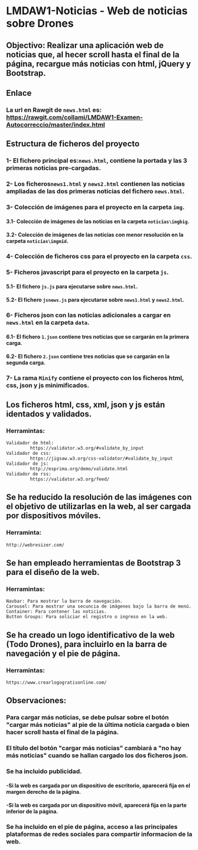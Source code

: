 # LMDAW1-Noticias - Web de noticias sobre Drones
## Objectivo: Realizar una aplicación web de noticias que, al hecer scroll hasta el final de la página, recargue más noticias con html, jQuery y Bootstrap.
## Enlace
### La url en Rawgit de `news.html` es: https://rawgit.com/collami/LMDAW1-Examen-Autocorreccio/master/index.html
## Estructura de ficheros del proyecto
### 1- El fichero principal es:`news.html`, contiene la portada y las 3 primeras noticias pre-cargadas.
### 2- Los ficheros`news1.html` y `news2.html` contienen las noticias ampliadas de las dos primeras noticias del fichero `news.html`.
### 3- Colección de imágenes para el proyecto en la carpeta `img`.
#### 3.1- Colección de imágenes de las noticias en la carpeta `noticias\imgbig`.
#### 3.2- Colección de imágenes de las noticias con menor resolución en la carpeta `noticias\imgmid`.
### 4- Colección de ficheros css para el proyecto en la carpeta `css`.
### 5- Ficheros javascript para el proyecto en la carpeta `js`.
#### 5.1- El fichero `js.js` para ejecutarse sobre `news.html`.
#### 5.2- El fichero `jsnews.js` para ejecutarse sobre `news1.html` y `news2.html`.
### 6- Ficheros json con las noticias adicionales a cargar en `news.html` en la carpeta `data`.
#### 6.1- El fichero `1.json` contiene tres noticias que se cargarán en la primera carga.
#### 6.2- El fichero `2.json` contiene tres noticias que se cargarán en la segunda carga.
### 7- La rama `Minify` contiene el proyecto con los ficheros html, css, json y js minimificados.
## Los ficheros html, css, xml, json y js están identados y validados.
### Herramintas:
~~~~
Validador de html:
         https://validator.w3.org/#validate_by_input
Validador de css:
         https://jigsaw.w3.org/css-validator/#validate_by_input
Validador de js:
         http://esprima.org/demo/validate.html
Validador de rss:
         https://validator.w3.org/feed/
~~~~
## Se ha reducido la resolución de las imágenes con el objetivo de utilizarlas en la web, al ser cargada por dispositivos móviles.
### Herraminta:
~~~~
http://webresizer.com/
~~~~
## Se han empleado herramientas de Bootstrap 3 para el diseño de la web.
### Herramintas:
~~~~
Navbar: Para mostrar la barra de navegación.
Carousel: Para mostrar una secuncia de imágenes bajo la barra de menú.
Container: Para contener las noticias.
Button Groups: Para soliciar el registro o ingreso en la web.
~~~~
## Se ha creado un logo identificativo de la web (Todo Drones), para incluirlo en la barra de navegación y el pie de página.
### Herramintas:
~~~~
https://www.crearlogogratisonline.com/
~~~~
## Observaciones:
### Para cargar más noticias, se debe  pulsar sobre el botón "cargar más noticias" al pie de la última noticia cargada o bien hacer scroll hasta el final de la página.
### El título del botón "cargar más noticias" cambiará a "no hay más noticias" cuando se hallan cargado los dos ficheros json.
### Se ha incluido publicidad.
#### -Si la web es cargada por un dispositivo de escritorio, aparecerá fija en el margen derecho de la página.
#### -Si la web es cargada por un dispositivo móvil, aparecerá fija en la parte inferior de la página.
### Se ha incluido en el pie de página, acceso a las principales plataformas de redes sociales para compartir informacion de la web.

